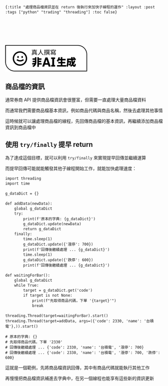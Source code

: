     {:title "處理商品檔資訊並在 return 後執行來加快子線程的運作" :layout :post :tags ["python" "trading" "threading"] :toc false}


# 　

![img](../../img/not-by-ai/tw/written-by-human/svg/Written-By-Human-Not-By-AI-Badge-white.svg)


## 商品檔的資訊

通常券商 API 提供商品檔資訊會很豐富，但需要一直處理大量商品檔資料

而通常我們需要商品檔基本資訊，例如商品代碼與商品名稱，然後去處理其他事情

這時候就可以讓處理商品檔的線程，先回傳商品檔的基本資訊，再繼續添加商品檔資訊到商品檔中


## 使用 `try/finally` 提早 return

為了達成這個目標，就可以利用 `try/finally` 來實現提早回傳並繼續運算

而提早回傳可能就能觸發其他子線程開始工作，就能加快處理速度：

    import threading
    import time
    
    g_dataDict = {}
    
    def addData(newData):
        global g_dataDict
        try:
            print(f'原本的字典: {g_dataDict}')
            g_dataDict.update(newData)
            return g_dataDict
        finally:
            time.sleep(1)
            g_dataDict.update({'漲停': 700})
            print(f'回傳後繼續處理 ... {g_dataDict}')
            time.sleep(1)
            g_dataDict.update({'跌停': 600})
            print(f'回傳後繼續處理 ... {g_dataDict}')
    
    def waitingForBar():
        global g_dataDict
        while True:
            target = g_dataDict.get('code')
            if target is not None:
                print(f"先取得商品代碼，下單 '{target}'")
                break
    
    threading.Thread(target=waitingForBar).start()
    threading.Thread(target=addData, args=({'code': 2330, 'name': '台積電'},)).start()
    
    # 原本的字典: {}
    # 先取得商品代碼，下單 '2330'
    # 回傳後繼續處理 ... {'code': 2330, 'name': '台積電', '漲停': 700}
    # 回傳後繼續處理 ... {'code': 2330, 'name': '台積電', '漲停': 700, '跌停': 600}

這就是一個範例，先將商品檔資訊回傳，其中有商品代碼就能執行其他工作

再慢慢把商品檔資訊補進去字典中，在另一個線程也能享有這些新的資訊更新

<br/>

